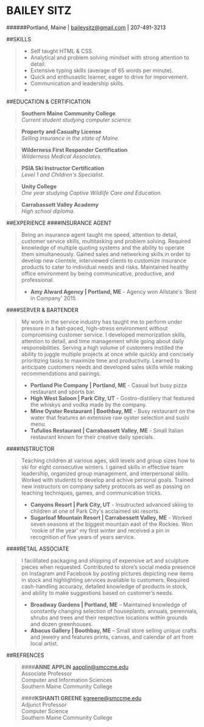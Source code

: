 # BAILEY SITZ  
######Portland, Maine | baileysitz@gmail.com | 207-491-3213



##SKILLS 
> * Self taught HTML & CSS. 
> * Analytical and problem solving mindset with strong attention to detail. 
> * Extensive typing skills (average of 65 words per minute). 
> * Quick and enthusastic learner, eager to drive for imporvement. 
> * Communication and leadership skills. 
> * 



##EDUCATION & CERTIFICATION
>**Southern Maine Community College**  
> _Current student studying computer science._

>**Property and Casualty License**  
> _Selling insurance in the state of Maine._ 

>**Wilderness First Responder Certification**  
> _Wilderness Medical Associates._ 

>**PSIA Ski Instructor Certification**  
> _Level 1 and Children's Specialist._

>**Unity College**  
> _One year studying Captive Wildlife Care and Education._ 

>**Carrabassett Valley Academy**  
> _High school diploma._ 




##EXPERIENCE 
####INSURANCE AGENT
>Being an insurance agent taught me speed, attention to detail, customer service skills, multitasking and problem solving. Required knowledge of multiple quoting systems and the ability to operate them simultaneously. Gained sales and networking skills in order to develop new clientele, interviewed clients to customize insurance products to cater to individual needs and risks. Maintained healthy office environment by being communicative, productive, and professional. 
>
> * **Amy Alward Agency | Portland, ME** - Agency won Allstate's 'Best in Company' 2015 

####SERVER & BARTENDER
>My work in the service industry has taught me to perform under pressure in a fast-paced, high-stress environment without compromising customer service. I developed memorization skills, attention to detail, and time management while going about daily responsibilities. Serving a high volume of customers instilled the ability to juggle multiple projects at once while quickly and concisely prioritizing tasks to maximize time and productivity. Learned to anticipate customers needs and developed sales skills while making recommendations and pairings.
>
> * **Portland Pie Company | Portland, ME** - Casual but busy pizza restaurant and sports bar. 
> * **High West Saloon | Park City, UT** - Gostro-distillery that featured the whiskys and vodka made by the company.
> * **Mine Oyster Restaurant | Boothbay, ME** - Busy restaurant on the water that features an extensive raw oyster selection and sushi menu.
> * **Tufulios Restaurant | Carrabassett Valley, ME** - Small Italian restaurant known for their creative daily specials. 


####INSTRUCTOR
>Teaching children at various ages, skill levels and group sizes how to ski for eight consecutive winters. I gained skills in effective team leadership, organized group management, and interpersonal skills. Worked with students to develop and achive personal goals. Trained new instructors on company safety protocols as well as passing on teaching techniques, games, and communication tricks.
> 
> * **Canyons Resort | Park City, UT** - Insutructed advanced skiing to children at one of Park City's acclaimed ski resorts. 
> * **Sugarloaf Mountain Resort | Carrabessett Valley, ME** - Worked seven seasons at the biggest mountain east of the Rockies. Won 'rookie of the year' my first winter and received a pin in recognition of five years of years service. 

####RETAIL ASSOCIATE 
>I facilitated packaging and shipping of expensive art and sculpture pieces when requested. Contributed to store’s social media presence on Instagram and Facebook by posting pictures depicting new items in stock and highlighting services available to customers.  Required cash-handling accuracy, detailed knowledge of products in stock, and ability to make suggestions based on customer’s needs.  
> 
> * **Broadway Gardens | Portland, ME** – Maintained knowledge of constantly changing selection of houseplants, annuals, perennials, shrubs and trees and their respective locations within grounds and dozen greenhouses. 
> * **Abacus Gallery | Boothbay, ME** – Small store selling unique crafts and jewelry and features prints, canvas, and calendar of art from local artist. 




##REFRENCES   
>####**ANNE APPLIN**
>aapplin@smccme.edu  
>Associate Professor  
>Computer and Information Sciences  
>Southern Maine Community College
>
>####**KSHANTI GREENE**
>kgreene@smccme.edu  
>Adjunct Professor  
>Computer Science  
>Southern Maine Community College  

